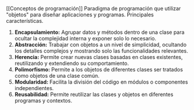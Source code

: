 [[Conceptos de programación]]
Paradigma de programación que utilizar "objetos" para diseñar aplicaciones y programas.
Principales características.
1. **Encapsulamiento:** Agrupar datos y métodos dentro de una clase para ocultar la complejidad interna y exponer solo lo necesario.
2. **Abstracción:** Trabajar con objetos a un nivel de simplicidad, ocultando los detalles complejos y mostrando solo las funcionalidades relevantes.
3. **Herencia:** Permite crear nuevas clases basadas en clases existentes, reutilizando y extendiendo su comportamiento.
4. **Polimorfismo:** Permite a los objetos de diferentes clases ser tratados como objetos de una clase común.
5. **Modularidad:** Facilita la división del código en módulos o componentes independientes.
6. **Reusabilidad:** Permite reutilizar las clases y objetos en diferentes programas y contextos.